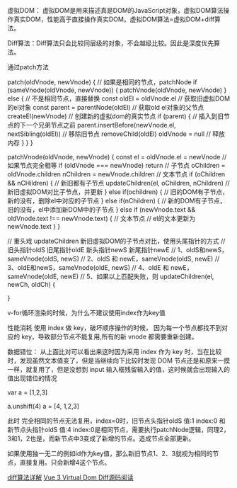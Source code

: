 虚拟DOM：
  虚拟DOM是用来描述真是DOM的JavaScript对象，虚拟DOM算法操作真实DOM，性能高于直接操作真实DOM。虚拟DOM算法=虚拟DOM+diff算法。

Diff算法：Diff算法只会比较同层级的对象，不会越级比较。因此是深度优先算法。

通过patch方法

patch(oldVnode, newVnode) {
  // 如果是相同的节点，patchNode
  if (sameVnode(oldVnode, newVnode)) {
    patchVnode(oldVnode, newVnode)
  } else { // 不是相同节点，直接替换
    const oldEl = oldVnode.el // 获取旧虚拟DOM的el对象
    const parent = parentNode(oldEl) // 获取old el对象的父节点
    createEl(newVnode) // 创建新的虚拟dom的真实节点
    if (parent) {
      // 插入到旧节点的下一个兄弟节点之前
      parent.insertBefore(newVnode.el, nextSibling(oldEl))
      // 移除旧节点
      removeChild(oldEl)
      oldVnode = null // 释放内存
    }
  }
}

patchVnode(oldVnode, newVnode) {
  const el = oldVnode.el = newVnode
  // 如果节点完全相等
  if (oldVnode === newVnode) return
  // 子节点
  oChildren = oldVnode.children
  nChildren = newVnode.children
  // 文本节点
  if (oChildren && nCHildren) { // 新旧都有子节点
    updateChildren(el, oChildren, nChildren) // 新旧虚拟DOM对比子节点，并更新
  } else if(ochildren) { 
    // 旧的DOM有子节点，新的没有，删除el中对应的子节点
  } else if(nChildren) { 
    // 新的DOM有子节点，旧的没有，el中添加新DOM中的子节点
  } else if (newVnode.text && oldVnode.text !== newVnode.text) { // 文本节点
    // el的文本更新为newVnode.text
  }
}

// 重头戏 updateChildren 新旧虚拟DOM的子节点对比，使用头尾指针的方式
// 旧头指针oldS 旧尾指针oldE 新头指针newS 新尾指针newE
// 1、oldS和newS，sameVnode(oldS, newS)
// 2、oldS 和 newE，sameVnode(oldS, newE)
// 3、oldE和newS，sameVnode(oldE, newS)
// 4、oldE 和 newE，sameVnode(oldE, newE)
// 5、如果以上匹配失败，则
updateChildren(el, newCh, oldCh) {

}

v-for循环渲染的时候，为什么不建议使用index作为key值

性能消耗
使用 index 做 key，破坏顺序操作的时候， 因为每一个节点都找不到对应的 key，导致部分节点不能复用,所有的新 vnode 都需要重新创建。

数据错位：
从上面比对可以看出来这时因为采用 index 作为 key 时，当在比较时，发现虽然文本值变了，但是当继续向下比较时发现  DOM 节点还是和原来一摸一样，就复用了，但是没想到 input 输入框残留输入的值，这时候就会出现输入的值出现错位的情况


var a = [1,2,3]

a.unshift(4)
 a = [4, 1,2,3]

 此时 完全相同的节点无法复用，index=0时，旧节点头指针oldS 值:1 index:0 和 新节点头指针oldS 值:4 index:0是相同节点，需要执行patchNode逻辑，同理2，3和1，2也是，而新节点中3变成了新增的节点。造成节点全部更新。

 如果使用独一无二的例如id作为key值，那么新旧节点1、2、3就视为相同的节点，直接复用。只会新增4这个节点。


[diff算法详解](https://blog.csdn.net/zl_Alien/article/details/106595459)
[Vue 3 Virtual Dom Diff源码阅读](https://segmentfault.com/a/1190000038654183)


